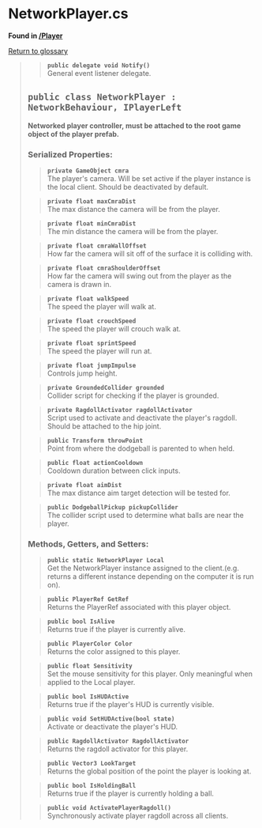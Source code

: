 # NetworkPlayer.cs
**Found in [/Player](../BALLISTIC/Assets/Scripts/Player/NetworkPlayer.cs)**

[Return to glossary](glossary.md)

>> **`public delegate void Notify()`**\
>> General event listener delegate.
>> 
> 
> ## `public class NetworkPlayer : NetworkBehaviour, IPlayerLeft`
> **Networked player controller, must be attached to the root game object of the player prefab.**
> 
> ### **Serialized Properties:**
>> **`private GameObject cmra`**\
>> The player's camera. Will be set active if the player instance is the local client. Should be deactivated by default.
> 
>> **`private float maxCmraDist`**\
>> The max distance the camera will be from the player.
> 
>> **`private float minCmraDist`**\
>> The min distance the camera will be from the player.
> 
>> **`private float cmraWallOffset`**\
>> How far the camera will sit off of the surface it is colliding with.
> 
>> **`private float cmraShoulderOffset`**\
>> How far the camera will swing out from the player as the camera is drawn in.
> 
>> **`private float walkSpeed`**\
>> The speed the player will walk at.
> 
>> **`private float crouchSpeed`**\
>> The speed the player will crouch walk at.
> 
>> **`private float sprintSpeed`**\
>> The speed the player will run at.
> 
>> **`private float jumpImpulse`**\
>> Controls jump height.
> 
>> **`private GroundedCollider grounded`**\
>> Collider script for checking if the player is grounded.
> 
>> **`private RagdollActivator ragdollActivator`**\
>> Script used to activate and deactivate the player's ragdoll. Should be attached to the hip joint.
> 
>> **`public Transform throwPoint`**\
>> Point from where the dodgeball is parented to when held.
> 
>> **`public float actionCooldown`**\
>> Cooldown duration between click inputs.
> 
>> **`private float aimDist`**\
>> The max distance aim target detection will be tested for.
> 
>> **`public DodgeballPickup pickupCollider`**\
>> The collider script used to determine what balls are near the player.
> 
> ### **Methods, Getters, and Setters:**
>> **`public static NetworkPlayer Local`**\
>> Get the NetworkPlayer instance assigned to the client.(e.g. returns a different instance depending on the computer it is run on).
>> 
> 
>> **`public PlayerRef GetRef`**\
>> Returns the PlayerRef associated with this player object.
>> 
> 
>> **`public bool IsAlive`**\
>> Returns true if the player is currently alive.
>> 
> 
>> **`public PlayerColor Color`**\
>> Returns the color assigned to this player.
>> 
> 
>> **`public float Sensitivity`**\
>> Set the mouse sensitivity for this player. Only meaningful when applied to the Local player.
>> 
> 
>> **`public bool IsHUDActive`**\
>> Returns true if the player's HUD is currently visible.
>> 
> 
>> **`public void SetHUDActive(bool state)`**\
>> Activate or deactivate the player's HUD.
>> 
> 
>> **`public RagdollActivator RagdollActivator`**\
>> Returns the ragdoll activator for this player.
>> 
> 
>> **`public Vector3 LookTarget`**\
>> Returns the global position of the point the player is looking at.
>> 
> 
>> **`public bool IsHoldingBall`**\
>> Returns true if the player is currently holding a ball.
>> 
> 
>> **`public void ActivatePlayerRagdoll()`**\
>> Synchronously activate player ragdoll across all clients.
>> 
> 
